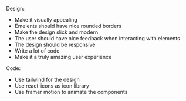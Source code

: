 Design:
- Make it visually appealing
- Emelents should have nice rounded borders
- Make the design slick and modern
- The user should have nice feedback when interacting with elements
- The design should be responsive
- Write a lot of code
- Make it a truly amazing user experience

Code:
- Use tailwind for the design
- Use react-icons as icon library
- Use framer motion to animate the components
